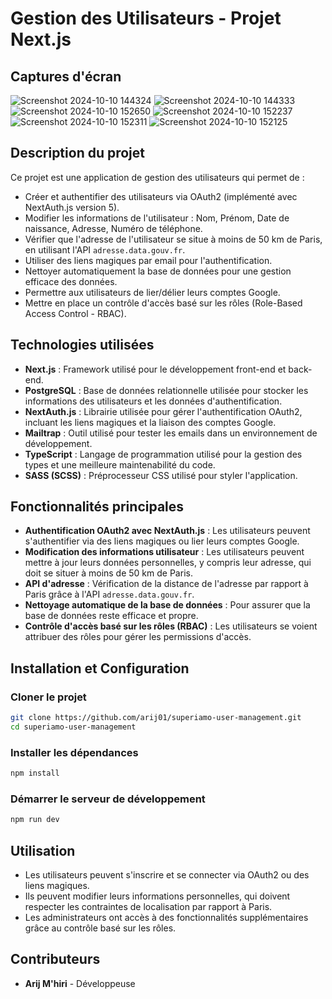 # Gestion des Utilisateurs - Projet Next.js
## Captures d'écran
![Screenshot 2024-10-10 144324](https://github.com/user-attachments/assets/ad1c9856-7e31-439c-bbc4-7322b9a25d0a)
![Screenshot 2024-10-10 144333](https://github.com/user-attachments/assets/3d711022-567c-4c75-a14a-95534816d18b)
![Screenshot 2024-10-10 152650](https://github.com/user-attachments/assets/63cbf017-ea35-470d-bcd7-991293f8a25f)
![Screenshot 2024-10-10 152237](https://github.com/user-attachments/assets/b3c7b024-bcba-4d98-852a-be91f5709c09)
![Screenshot 2024-10-10 152311](https://github.com/user-attachments/assets/932830b4-0bc9-4d2a-8cae-4173e73edc80)
![Screenshot 2024-10-10 152125](https://github.com/user-attachments/assets/e7d2968d-1592-4f74-b8e2-35b1742323aa)

## Description du projet

Ce projet est une application de gestion des utilisateurs qui permet de :
- Créer et authentifier des utilisateurs via OAuth2 (implémenté avec NextAuth.js version 5).
- Modifier les informations de l'utilisateur : Nom, Prénom, Date de naissance, Adresse, Numéro de téléphone.
- Vérifier que l'adresse de l'utilisateur se situe à moins de 50 km de Paris, en utilisant l'API `adresse.data.gouv.fr`.
- Utiliser des liens magiques par email pour l'authentification.
- Nettoyer automatiquement la base de données pour une gestion efficace des données.
- Permettre aux utilisateurs de lier/délier leurs comptes Google.
- Mettre en place un contrôle d'accès basé sur les rôles (Role-Based Access Control - RBAC).

## Technologies utilisées

- **Next.js** : Framework utilisé pour le développement front-end et back-end.
- **PostgreSQL** : Base de données relationnelle utilisée pour stocker les informations des utilisateurs et les données d'authentification.
- **NextAuth.js** : Librairie utilisée pour gérer l'authentification OAuth2, incluant les liens magiques et la liaison des comptes Google.
- **Mailtrap** : Outil utilisé pour tester les emails dans un environnement de développement.
- **TypeScript** : Langage de programmation utilisé pour la gestion des types et une meilleure maintenabilité du code.
- **SASS (SCSS)** : Préprocesseur CSS utilisé pour styler l'application.

## Fonctionnalités principales

- **Authentification OAuth2 avec NextAuth.js** : Les utilisateurs peuvent s'authentifier via des liens magiques ou lier leurs comptes Google.
- **Modification des informations utilisateur** : Les utilisateurs peuvent mettre à jour leurs données personnelles, y compris leur adresse, qui doit se situer à moins de 50 km de Paris.
- **API d'adresse** : Vérification de la distance de l'adresse par rapport à Paris grâce à l'API `adresse.data.gouv.fr`.
- **Nettoyage automatique de la base de données** : Pour assurer que la base de données reste efficace et propre.
- **Contrôle d'accès basé sur les rôles (RBAC)** : Les utilisateurs se voient attribuer des rôles pour gérer les permissions d'accès.

## Installation et Configuration 
### Cloner le projet
```bash
git clone https://github.com/arij01/superiamo-user-management.git
cd superiamo-user-management
```
### Installer les dépendances 
```bash
npm install
```
### Démarrer le serveur de développement 
```bash
npm run dev
```
## Utilisation

- Les utilisateurs peuvent s'inscrire et se connecter via OAuth2 ou des liens magiques.
- Ils peuvent modifier leurs informations personnelles, qui doivent respecter les contraintes de localisation par rapport à Paris.
- Les administrateurs ont accès à des fonctionnalités supplémentaires grâce au contrôle basé sur les rôles.

## Contributeurs

- **Arij M'hiri** - Développeuse 
